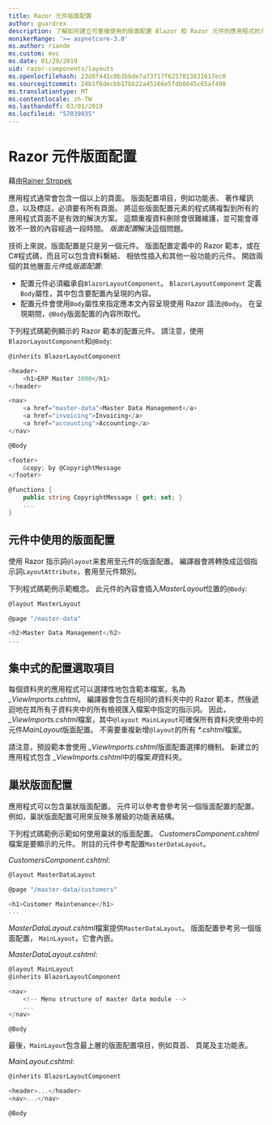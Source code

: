 ```yaml
---
title: Razor 元件版面配置
author: guardrex
description: 了解如何建立可重複使用的版面配置 Blazor 和 Razor 元件的應用程式的元件。
monikerRange: '>= aspnetcore-3.0'
ms.author: riande
ms.custom: mvc
ms.date: 01/29/2019
uid: razor-components/layouts
ms.openlocfilehash: 23d8f441c0b3bbde7a73717f6257013831617ec0
ms.sourcegitcommit: 24b1f6decbb17bb22a45166e5fdb0845c65af498
ms.translationtype: MT
ms.contentlocale: zh-TW
ms.lasthandoff: 03/01/2019
ms.locfileid: "57039035"
---
```

# <a name="razor-components-layouts"></a>Razor 元件版面配置

藉由[Rainer Stropek](https://www.timecockpit.com)

應用程式通常會包含一個以上的頁面。 版面配置項目，例如功能表、 著作權訊息，以及標誌，必須要有所有頁面。 將這些版面配置元素的程式碼複製到所有的應用程式頁面不是有效的解決方案。 這類重複資料刪除會很難維護，並可能會導致不一致的內容經過一段時間。 *版面配置*解決這個問題。

技術上來說，版面配置是只是另一個元件。 版面配置定義中的 Razor 範本，或在C#程式碼，而且可以包含資料繫結、 相依性插入和其他一般功能的元件。 開啟兩個的其他層面*元件*成*版面配置*:

* 配置元件必須繼承自`BlazorLayoutComponent`。 `BlazorLayoutComponent` 定義`Body`屬性，其中包含要配置內呈現的內容。
* 配置元件會使用`Body`屬性來指定應本文內容呈現使用 Razor 語法`@Body`。 在呈現期間，`@Body`版面配置的內容所取代。

下列程式碼範例顯示的 Razor 範本的配置元件。 請注意，使用`BlazorLayoutComponent`和`@Body`:

```csharp
@inherits BlazorLayoutComponent

<header>
    <h1>ERP Master 3000</h1>
</header>

<nav>
    <a href="master-data">Master Data Management</a>
    <a href="invoicing">Invoicing</a>
    <a href="accounting">Accounting</a>
</nav>

@Body

<footer>
    &copy; by @CopyrightMessage
</footer>

@functions {
    public string CopyrightMessage { get; set; }
    ...
}
```

## <a name="use-a-layout-in-a-component"></a>元件中使用的版面配置

使用 Razor 指示詞`@layout`来套用至元件的版面配置。 編譯器會將轉換成這個指示詞`LayoutAttribute`，套用至元件類別。

下列程式碼範例示範概念。 此元件的內容會插入*MasterLayout*位置的`@Body`:

```csharp
@layout MasterLayout

@page "/master-data"

<h2>Master Data Management</h2>
...
```

## <a name="centralized-layout-selection"></a>集中式的配置選取項目

每個資料夾的應用程式可以選擇性地包含範本檔案，名為 *_ViewImports.cshtml*。 編譯器會包含在相同的資料夾中的 Razor 範本，然後遞迴地在其所有子資料夾中的所有檢視匯入檔案中指定的指示詞。 因此， *_ViewImports.cshtml*檔案，其中`@layout MainLayout`可確保所有資料夾使用中的元件*MainLayout*版面配置。 不需要重複新增`@layout`的所有 *\*.cshtml*檔案。

請注意，預設範本會使用 *_ViewImports.cshtml*版面配置選擇的機制。 新建立的應用程式包含 *_ViewImports.cshtml*中的檔案*頁*資料夾。

## <a name="nested-layouts"></a>巢狀版面配置

應用程式可以包含巢狀版面配置。 元件可以參考會參考另一個版面配置的配置。 例如，巢狀版面配置可用來反映多層級的功能表結構。

下列程式碼範例示範如何使用巢狀的版面配置。 *CustomersComponent.cshtml*檔案是要顯示的元件。 附註的元件參考配置`MasterDataLayout`。

*CustomersComponent.cshtml*:

```csharp
@layout MasterDataLayout

@page "/master-data/customers"

<h1>Customer Maintenance</h1>
...
```

*MasterDataLayout.cshtml*檔案提供`MasterDataLayout`。 版面配置參考另一個版面配置， `MainLayout`，它會內嵌。

*MasterDataLayout.cshtml*:

```csharp
@layout MainLayout
@inherits BlazorLayoutComponent

<nav>
    <!-- Menu structure of master data module -->
    ...
</nav>

@Body
```

最後，`MainLayout`包含最上層的版面配置項目，例如頁首、 頁尾及主功能表。

*MainLayout.cshtml*:

```csharp
@inherits BlazorLayoutComponent

<header>...</header>
<nav>...</nav>

@Body
```
